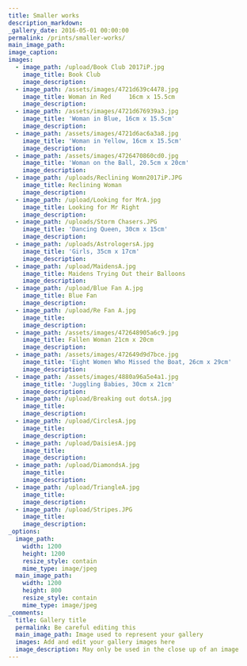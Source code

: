 ```yaml
---
title: Smaller works
description_markdown:
_gallery_date: 2016-05-01 00:00:00
permalink: /prints/smaller-works/
main_image_path:
image_caption:
images:
  - image_path: /upload/Book Club 2017iP.jpg
    image_title: Book Club
    image_description:
  - image_path: /assets/images/4721d639c4478.jpg
    image_title: Woman in Red     16cm x 15.5cm
    image_description:
  - image_path: /assets/images/4721d676939a3.jpg
    image_title: 'Woman in Blue, 16cm x 15.5cm'
    image_description:
  - image_path: /assets/images/4721d6ac6a3a8.jpg
    image_title: 'Woman in Yellow, 16cm x 15.5cm'
    image_description:
  - image_path: /assets/images/4726470860cd0.jpg
    image_title: 'Woman on the Ball, 20.5cm x 20cm'
    image_description:
  - image_path: /uploads/Reclining Womn2017iP.JPG
    image_title: Reclining Woman
    image_description:
  - image_path: /upload/Looking for MrA.jpg
    image_title: Looking for Mr Right
    image_description:
  - image_path: /uploads/Storm Chasers.JPG
    image_title: 'Dancing Queen, 30cm x 15cm'
    image_description:
  - image_path: /uploads/AstrologersA.jpg
    image_title: 'Girls, 35cm x 17cm'
    image_description:
  - image_path: /upload/MaidensA.jpg
    image_title: Maidens Trying Out their Balloons
    image_description:
  - image_path: /upload/Blue Fan A.jpg
    image_title: Blue Fan
    image_description:
  - image_path: /upload/Re Fan A.jpg
    image_title:
    image_description:
  - image_path: /assets/images/472648905a6c9.jpg
    image_title: Fallen Woman 21cm x 20cm
    image_description:
  - image_path: /assets/images/472649d9d7bce.jpg
    image_title: 'Eight Women Who Missed the Boat, 26cm x 29cm'
    image_description:
  - image_path: /assets/images/4880a96a5e4a1.jpg
    image_title: 'Juggling Babies, 30cm x 21cm'
    image_description:
  - image_path: /upload/Breaking out dotsA.jpg
    image_title:
    image_description:
  - image_path: /upload/CirclesA.jpg
    image_title:
    image_description:
  - image_path: /upload/DaisiesA.jpg
    image_title:
    image_description:
  - image_path: /upload/DiamondsA.jpg
    image_title:
    image_description:
  - image_path: /upload/TriangleA.jpg
    image_title:
    image_description:
  - image_path: /upload/Stripes.JPG
    image_title:
    image_description:
_options:
  image_path:
    width: 1200
    height: 1200
    resize_style: contain
    mime_type: image/jpeg
  main_image_path:
    width: 1200
    height: 800
    resize_style: contain
    mime_type: image/jpeg
_comments:
  title: Gallery title
  permalink: Be careful editing this
  main_image_path: Image used to represent your gallery
  images: Add and edit your gallery images here
  image_description: May only be used in the close up of an image
---
```

